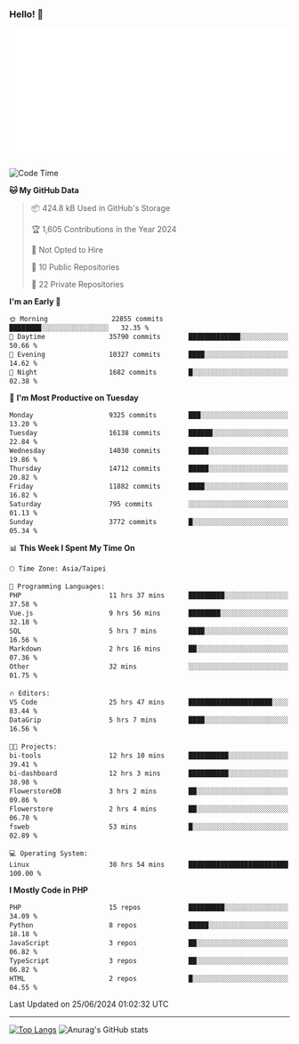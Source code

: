 ### Hello! 👋

![Metrics](/metrics.classic.svg)

<!--START_SECTION:waka-->
![Code Time](http://img.shields.io/badge/Code%20Time-1%2C549%20hrs%2031%20mins-blue)

**🐱 My GitHub Data** 

> 📦 424.8 kB Used in GitHub's Storage 
 > 
> 🏆 1,605 Contributions in the Year 2024
 > 
> 🚫 Not Opted to Hire
 > 
> 📜 10 Public Repositories 
 > 
> 🔑 22 Private Repositories 
 > 
**I'm an Early 🐤** 

```text
🌞 Morning                22855 commits       ████████░░░░░░░░░░░░░░░░░   32.35 % 
🌆 Daytime                35790 commits       █████████████░░░░░░░░░░░░   50.66 % 
🌃 Evening                10327 commits       ████░░░░░░░░░░░░░░░░░░░░░   14.62 % 
🌙 Night                  1682 commits        █░░░░░░░░░░░░░░░░░░░░░░░░   02.38 % 
```
📅 **I'm Most Productive on Tuesday** 

```text
Monday                   9325 commits        ███░░░░░░░░░░░░░░░░░░░░░░   13.20 % 
Tuesday                  16138 commits       ██████░░░░░░░░░░░░░░░░░░░   22.84 % 
Wednesday                14030 commits       █████░░░░░░░░░░░░░░░░░░░░   19.86 % 
Thursday                 14712 commits       █████░░░░░░░░░░░░░░░░░░░░   20.82 % 
Friday                   11882 commits       ████░░░░░░░░░░░░░░░░░░░░░   16.82 % 
Saturday                 795 commits         ░░░░░░░░░░░░░░░░░░░░░░░░░   01.13 % 
Sunday                   3772 commits        █░░░░░░░░░░░░░░░░░░░░░░░░   05.34 % 
```


📊 **This Week I Spent My Time On** 

```text
🕑︎ Time Zone: Asia/Taipei

💬 Programming Languages: 
PHP                      11 hrs 37 mins      █████████░░░░░░░░░░░░░░░░   37.58 % 
Vue.js                   9 hrs 56 mins       ████████░░░░░░░░░░░░░░░░░   32.18 % 
SQL                      5 hrs 7 mins        ████░░░░░░░░░░░░░░░░░░░░░   16.56 % 
Markdown                 2 hrs 16 mins       ██░░░░░░░░░░░░░░░░░░░░░░░   07.36 % 
Other                    32 mins             ░░░░░░░░░░░░░░░░░░░░░░░░░   01.75 % 

🔥 Editors: 
VS Code                  25 hrs 47 mins      █████████████████████░░░░   83.44 % 
DataGrip                 5 hrs 7 mins        ████░░░░░░░░░░░░░░░░░░░░░   16.56 % 

🐱‍💻 Projects: 
bi-tools                 12 hrs 10 mins      ██████████░░░░░░░░░░░░░░░   39.41 % 
bi-dashboard             12 hrs 3 mins       ██████████░░░░░░░░░░░░░░░   38.98 % 
FlowerstoreDB            3 hrs 2 mins        ██░░░░░░░░░░░░░░░░░░░░░░░   09.86 % 
Flowerstore              2 hrs 4 mins        ██░░░░░░░░░░░░░░░░░░░░░░░   06.70 % 
fsweb                    53 mins             █░░░░░░░░░░░░░░░░░░░░░░░░   02.89 % 

💻 Operating System: 
Linux                    30 hrs 54 mins      █████████████████████████   100.00 % 
```

**I Mostly Code in PHP** 

```text
PHP                      15 repos            █████████░░░░░░░░░░░░░░░░   34.09 % 
Python                   8 repos             █████░░░░░░░░░░░░░░░░░░░░   18.18 % 
JavaScript               3 repos             ██░░░░░░░░░░░░░░░░░░░░░░░   06.82 % 
TypeScript               3 repos             ██░░░░░░░░░░░░░░░░░░░░░░░   06.82 % 
HTML                     2 repos             █░░░░░░░░░░░░░░░░░░░░░░░░   04.55 % 
```




 Last Updated on 25/06/2024 01:02:32 UTC
<!--END_SECTION:waka-->

<hr>

<span style="display:inline-block">[![Top Langs](https://github-readme-stats.vercel.app/api/top-langs/?username=maureendadap&layout=compact&theme=transparent)](https://github.com/anuraghazra/github-readme-stats)</span>
<span style="display:inline-block">![Anurag's GitHub stats](https://github-readme-stats.vercel.app/api?username=maureendadap&show_icons=true&theme=transparent&count_private=true)</span>

<!--
**MaureenDadap/maureendadap** is a ✨ _special_ ✨ repository because its `README.md` (this file) appears on your GitHub profile.

Here are some ideas to get you started:

- 🔭 I’m currently working on ...
- 🌱 I’m currently learning ...
- 👯 I’m looking to collaborate on ...
- 🤔 I’m looking for help with ...
- 💬 Ask me about ...
- 📫 How to reach me: ...
- 😄 Pronouns: ...
- ⚡ Fun fact: ...
-->

